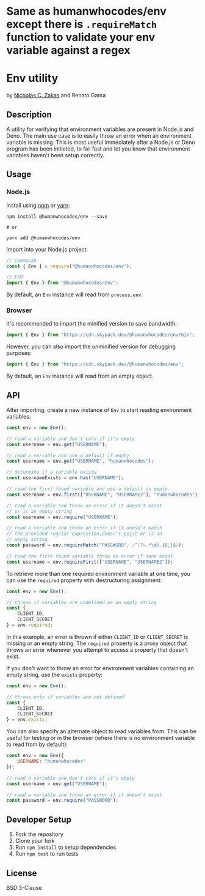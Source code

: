 # Same as humanwhocodes/env except there is `.requireMatch` function to validate your env variable against a regex


# Env utility

by [Nicholas C. Zakas](https://humanwhocodes.com) and Renato Gama

## Description

A utility for verifying that environment variables are present in Node.js and Deno. The main use case is to easily throw an error when an environment variable is missing. This is most useful immediately after a Node.js or Deno program has been initiated, to fail fast and let you know that environment variables haven't been setup correctly.

## Usage

### Node.js

Install using [npm][npm] or [yarn][yarn]:

```
npm install @humanwhocodes/env --save

# or

yarn add @humanwhocodes/env
```

Import into your Node.js project:

```js
// CommonJS
const { Env } = require("@humanwhocodes/env");

// ESM
import { Env } from "@humanwhocodes/env";
```

By default, an `Env` instance will read from `process.env`.

### Browser

It's recommended to import the minified version to save bandwidth:

```js
import { Env } from "https://cdn.skypack.dev/@humanwhocodes/env?min";
```

However, you can also import the unminified version for debugging purposes:

```js
import { Env } from "https://cdn.skypack.dev/@humanwhocodes/env";
```

By default, an `Env` instance will read from an empty object.

## API

After importing, create a new instance of `Env` to start reading environment variables:

```js
const env = new Env();

// read a variable and don't care if it's empty
const username = env.get("USERNAME");

// read a variable and use a default if empty
const username = env.get("USERNAME", "humanwhocodes");

// determine if a variable exists
const usernameExists = env.has("USERNAME");

// read the first found variable and use a default is empty
const username = env.first(["USERNAME", "USERNAME2"], "humanwhocodes");

// read a variable and throw an error if it doesn't exist
// or is an empty string
const username = env.require("USERNAME");

// read a variable and throw an error if it doesn't match 
// the provided regular expression,doesn't exist or is an 
// empty string
const password = env.requireMatch("PASSWORD", /^(?=.*\d).{8,}$/);

// read the first found variable throw an error if none exist
const username = env.requireFirst(["USERNAME", "USERNAME2"]);
```

To retrieve more than one required environment variable at one time, you can use the `required` property with destructuring assignment:

```js
const env = new Env();

// throws if variables are undefined or an empty string
const {
    CLIENT_ID,
    CLIENT_SECRET
} = env.required;
```

In this example, an error is thrown if either `CLIENT_ID` or `CLIENT_SECRET` is missing or an empty string. The `required` property is a proxy object that throws an error whenever you attempt to access a property that doesn't exist.

If you don't want to throw an error for environment variables containing an empty string, use the `exists` property:

```js
const env = new Env();

// throws only if variables are not defined
const {
    CLIENT_ID,
    CLIENT_SECRET
} = env.exists;
```

You can also specify an alternate object to read variables from. This can be useful for testing or in the browser (where there is no environment variable to read from by default):

```js
const env = new Env({
    USERNAME: "humanwhocodes"
});

// read a variable and don't care if it's empty
const username = env.get("USERNAME");

// read a variable and throw an error if it doesn't exist
const password = env.require("PASSWORD");
```

## Developer Setup

1. Fork the repository
2. Clone your fork
3. Run `npm install` to setup dependencies
4. Run `npm test` to run tests

## License

BSD 3-Clause

[npm]: https://npmjs.com/
[yarn]: https://yarnpkg.com/
